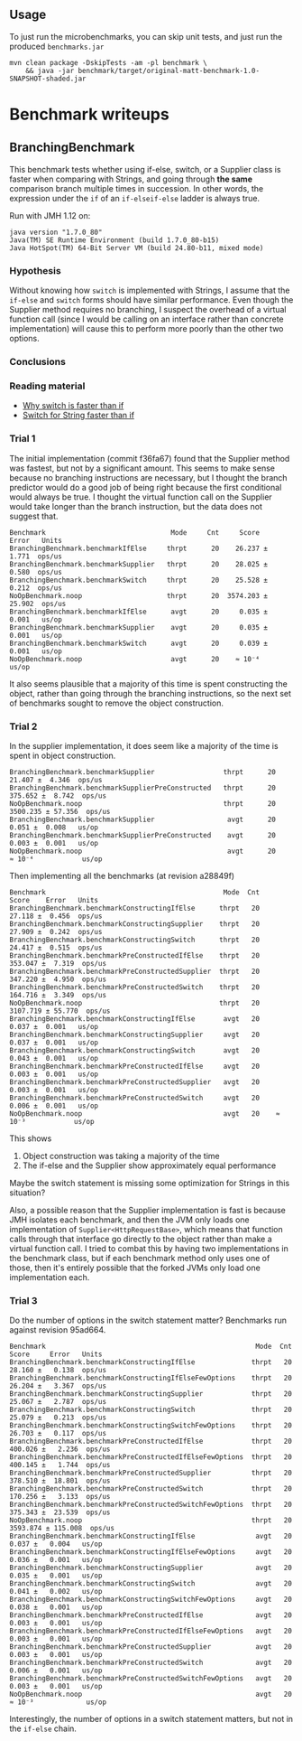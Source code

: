 ## Usage

To just run the microbenchmarks, you can skip unit tests, and just run the produced `benchmarks.jar`

```shell
mvn clean package -DskipTests -am -pl benchmark \
    && java -jar benchmark/target/original-matt-benchmark-1.0-SNAPSHOT-shaded.jar
```

# Benchmark writeups

## BranchingBenchmark

This benchmark tests whether using if-else, switch, or a Supplier class is faster when
comparing with Strings, and going through **the same** comparison branch multiple times
in succession.  In other words, the expression under the `if` of an `if-elseif-else` ladder
is always true.

Run with JMH 1.12 on:

```
java version "1.7.0_80"
Java(TM) SE Runtime Environment (build 1.7.0_80-b15)
Java HotSpot(TM) 64-Bit Server VM (build 24.80-b11, mixed mode)
```

### Hypothesis

Without knowing how `switch` is implemented with Strings, I assume that the `if-else` and `switch` forms should have
similar performance.  Even though the Supplier method requires no branching, I suspect the overhead of a virtual
function call (since I would be calling on an interface rather than concrete implementation) will cause this to
perform more poorly than the other two options.

### Conclusions

### Reading material

* [Why switch is faster than if](http://stackoverflow.com/questions/6705955/why-switch-is-faster-than-if)
* [Switch for String faster than if](http://stackoverflow.com/questions/22110707/how-is-string-in-switch-statement-more-efficient-than-corresponding-if-else-stat)

### Trial 1

The initial implementation (commit f36fa67) found that the Supplier method was fastest, but not by
a significant amount.  This seems to make sense because no branching instructions are necessary,
but I thought the branch predictor would do a good job of being right because the first conditional
would always be true.  I thought the virtual function call on the Supplier would take longer than the
branch instruction, but the data does not suggest that.

```
Benchmark                               Mode     Cnt     Score    Error   Units
BranchingBenchmark.benchmarkIfElse     thrpt      20    26.237 ±  1.771  ops/us
BranchingBenchmark.benchmarkSupplier   thrpt      20    28.025 ±  0.580  ops/us
BranchingBenchmark.benchmarkSwitch     thrpt      20    25.528 ±  0.212  ops/us
NoOpBenchmark.noop                     thrpt      20  3574.203 ± 25.902  ops/us
BranchingBenchmark.benchmarkIfElse      avgt      20     0.035 ±  0.001   us/op
BranchingBenchmark.benchmarkSupplier    avgt      20     0.035 ±  0.001   us/op
BranchingBenchmark.benchmarkSwitch      avgt      20     0.039 ±  0.001   us/op
NoOpBenchmark.noop                      avgt      20    ≈ 10⁻⁴            us/op
```

It also seems plausible that a majority of this time is spent constructing the object, rather than
going through the branching instructions, so the next set of benchmarks sought to remove the object construction.

### Trial 2

In the supplier implementation, it does seem like a majority of the time is spent in object construction.

```
BranchingBenchmark.benchmarkSupplier                 thrpt      20    21.407 ±  4.346  ops/us
BranchingBenchmark.benchmarkSupplierPreConstructed   thrpt      20   375.652 ±  8.742  ops/us
NoOpBenchmark.noop                                   thrpt      20  3500.235 ± 57.356  ops/us
BranchingBenchmark.benchmarkSupplier                  avgt      20     0.051 ±  0.008   us/op
BranchingBenchmark.benchmarkSupplierPreConstructed    avgt      20     0.003 ±  0.001   us/op
NoOpBenchmark.noop                                    avgt      20    ≈ 10⁻⁴            us/op
```

Then implementing all the benchmarks (at revision a28849f)

```
Benchmark                                            Mode  Cnt     Score    Error   Units
BranchingBenchmark.benchmarkConstructingIfElse      thrpt   20    27.118 ±  0.456  ops/us
BranchingBenchmark.benchmarkConstructingSupplier    thrpt   20    27.909 ±  0.242  ops/us
BranchingBenchmark.benchmarkConstructingSwitch      thrpt   20    24.417 ±  0.515  ops/us
BranchingBenchmark.benchmarkPreConstructedIfElse    thrpt   20   353.047 ±  7.319  ops/us
BranchingBenchmark.benchmarkPreConstructedSupplier  thrpt   20   347.220 ±  4.950  ops/us
BranchingBenchmark.benchmarkPreConstructedSwitch    thrpt   20   164.716 ±  3.349  ops/us
NoOpBenchmark.noop                                  thrpt   20  3107.719 ± 55.770  ops/us
BranchingBenchmark.benchmarkConstructingIfElse       avgt   20     0.037 ±  0.001   us/op
BranchingBenchmark.benchmarkConstructingSupplier     avgt   20     0.037 ±  0.001   us/op
BranchingBenchmark.benchmarkConstructingSwitch       avgt   20     0.043 ±  0.001   us/op
BranchingBenchmark.benchmarkPreConstructedIfElse     avgt   20     0.003 ±  0.001   us/op
BranchingBenchmark.benchmarkPreConstructedSupplier   avgt   20     0.003 ±  0.001   us/op
BranchingBenchmark.benchmarkPreConstructedSwitch     avgt   20     0.006 ±  0.001   us/op
NoOpBenchmark.noop                                   avgt   20    ≈ 10⁻³            us/op
```

This shows

1. Object construction was taking a majority of the time
2. The if-else and the Supplier show approximately equal performance

Maybe the switch statement is missing some optimization for Strings in this situation?

Also, a possible reason that the Supplier implementation is fast is because JMH isolates each benchmark, and then the JVM
only loads one implementation of `Supplier<HttpRequestBase>`, which means that function calls
through that interface go directly to the object rather than make a virtual function call.
I tried to combat this by having two implementations in the benchmark class, but if each benchmark method only
uses one of those, then it's entirely possible that the forked JVMs only load one implementation each.

### Trial 3

Do the number of options in the switch statement matter?  Benchmarks run against revision 95ad664.

```
Benchmark                                                    Mode  Cnt     Score     Error   Units
BranchingBenchmark.benchmarkConstructingIfElse              thrpt   20    28.160 ±   0.138  ops/us
BranchingBenchmark.benchmarkConstructingIfElseFewOptions    thrpt   20    26.204 ±   3.367  ops/us
BranchingBenchmark.benchmarkConstructingSupplier            thrpt   20    25.067 ±   2.787  ops/us
BranchingBenchmark.benchmarkConstructingSwitch              thrpt   20    25.079 ±   0.213  ops/us
BranchingBenchmark.benchmarkConstructingSwitchFewOptions    thrpt   20    26.703 ±   0.117  ops/us
BranchingBenchmark.benchmarkPreConstructedIfElse            thrpt   20   400.026 ±   2.236  ops/us
BranchingBenchmark.benchmarkPreConstructedIfElseFewOptions  thrpt   20   400.145 ±   1.744  ops/us
BranchingBenchmark.benchmarkPreConstructedSupplier          thrpt   20   378.510 ±  18.801  ops/us
BranchingBenchmark.benchmarkPreConstructedSwitch            thrpt   20   170.256 ±   3.133  ops/us
BranchingBenchmark.benchmarkPreConstructedSwitchFewOptions  thrpt   20   375.343 ±  23.539  ops/us
NoOpBenchmark.noop                                          thrpt   20  3593.874 ± 115.008  ops/us
BranchingBenchmark.benchmarkConstructingIfElse               avgt   20     0.037 ±   0.004   us/op
BranchingBenchmark.benchmarkConstructingIfElseFewOptions     avgt   20     0.036 ±   0.001   us/op
BranchingBenchmark.benchmarkConstructingSupplier             avgt   20     0.035 ±   0.001   us/op
BranchingBenchmark.benchmarkConstructingSwitch               avgt   20     0.041 ±   0.002   us/op
BranchingBenchmark.benchmarkConstructingSwitchFewOptions     avgt   20     0.038 ±   0.001   us/op
BranchingBenchmark.benchmarkPreConstructedIfElse             avgt   20     0.003 ±   0.001   us/op
BranchingBenchmark.benchmarkPreConstructedIfElseFewOptions   avgt   20     0.003 ±   0.001   us/op
BranchingBenchmark.benchmarkPreConstructedSupplier           avgt   20     0.003 ±   0.001   us/op
BranchingBenchmark.benchmarkPreConstructedSwitch             avgt   20     0.006 ±   0.001   us/op
BranchingBenchmark.benchmarkPreConstructedSwitchFewOptions   avgt   20     0.003 ±   0.001   us/op
NoOpBenchmark.noop                                           avgt   20    ≈ 10⁻³             us/op
```

Interestingly, the number of options in a switch statement matters, but not in the `if-else` chain.
